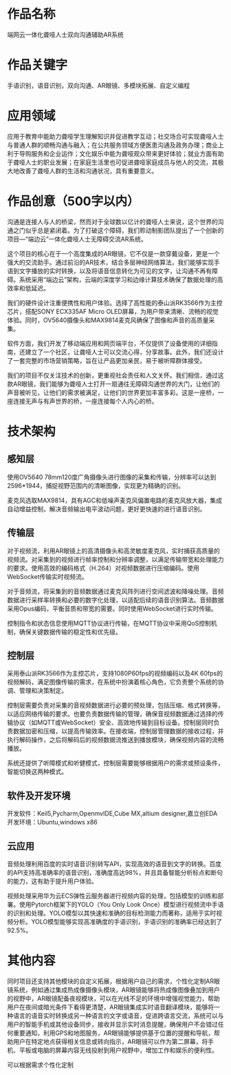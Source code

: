 # 作品名称

端网云一体化聋哑人士双向沟通辅助AR系统

# 作品关键字

手语识别，语音识别，双向沟通、AR眼镜、多模块拓展、自定义编程

# 应用领域

应用于教育中能助力聋哑学生理解知识并促进教学互动；社交场合可实现聋哑人士与普通人群的顺畅沟通与融入；在公共服务领域方便医患沟通及政务办理；商业上利于导购服务和企业运作；文化娱乐中能为聋哑观众带来更好体验；就业方面有助于聋哑人士的职业发展；在家庭生活里也可促进聋哑家庭成员与他人的交流，其极大地改善了聋哑人群的生活和沟通状况，具有重要意义。

# 作品创意（500字以内）

沟通是连接人与人的桥梁，然而对于全球数以亿计的聋哑人士来说，这个世界的沟通之门似乎总是紧闭着。为了打破这个障碍，我们聆动制影团队提出了一个创新的项目—“端边云”一体化聋哑人士无障碍交流AR系统。

这个项目的核心在于一个高度集成的AR眼镜，它不仅是一款穿戴设备，更是一个强大的交流助手。通过前沿的AR技术，结合多层神经网络算法，我们能够实现手语到文字播放的实时转换，以及将语音信息转化为可见的文字，让沟通不再有障碍。系统采用“端边云”架构，云端的深度学习和边缘计算技术确保了数据处理的高效率和低延迟。

我们的硬件设计注重便携性和用户体验。选择了高性能的泰山派RK3566作为主控芯片，搭配SONY ECX335AF Micro OLED屏幕，为用户带来清晰、流畅的视觉体验。同时，OV5640摄像头和MAX9814麦克风确保了图像和声音的高质量采集。

软件方面，我们开发了移动端应用和网页端平台，不仅提供了设备使用的详细指南，还建立了一个社区，让聋哑人士可以交流心得，分享故事。此外，我们还设计了一套完整的市场营销策略，旨在让产品更加亲民，易于被听障群体接受。

我们的项目不仅关注技术的创新，更重视社会责任和人文关怀。我们相信，通过这款AR眼镜，我们能够为聋哑人士打开一扇通往无障碍沟通世界的大门，让他们的声音被听见，让他们的需求被满足，让他们的世界更加丰富多彩。这是一座桥，一座连接无声与有声世界的桥，一座连接每个人内心的桥。

# 技术架构

## 感知层

使用OV5640 78mm120度广角摄像头进行图像的采集和传输，分辨率可以达到2596*1944，捕捉视野范围内的清晰图像，实现更为精确的识别。

麦克风选取MAX9814，具有AGC和低噪声麦克风偏置电路的麦克风放大器，集成自动增益控制，解决音频输出电平波动问题，更好更快速的进行语音识别。

## 传输层

对于视频流，利用AR眼镜上的高清摄像头和高灵敏度麦克风，实时捕获高质量的视频流。对采集到的视频进行帧率控制和分辨率调整，以满足传输带宽和处理能力的要求。使用高效的编码格式（H.264）对视频数据进行压缩编码。使用WebSocket传输实时视频流。

对于音频流，将采集到的音频数据通过麦克风阵列进行空间滤波和降噪处理。音频数据进行采样率转换和必要的数字化处理，以适配后续的语音识别算法。音频数据采用Opus编码，平衡音质和带宽的需要。同时使用WebSocket进行实时传输。

控制指令和状态信息使用MQTT协议进行传输，在MQTT协议中采用QoS控制机制，确保关键数据传输的稳定性和优先级。

## 控制层

采用泰山派RK3566作为主控芯片，支持1080P60fps的视频编码以及4K 60fps的视频解码，满足图像传输的需求，在系统中扮演着核心角色，它负责整个系统的协调、管理和决策制定。

控制层需要负责对采集的音视频数据进行必要的预处理，包括压缩、格式转换等，以适应网络传输的要求。也要负责数据传输的管理，确保音视频数据通过选择的传输协议（如MQTT或WebSocket）安全、高效地传输到目标设备。控制层同时负责数据加密和压缩，以提高传输效率。在接收端，控制层管理数据的接收过程，并执行解码操作，之后将解码后的视频数据流推送到播放模块，确保视频内容的流畅播放。

系统还提供了听障模式和听健模式，控制层需要能够根据用户的需求或预设条件，智能切换这两种模式。

## 软件及开发环境

开发软件：Keil5,Pycharm,OpenmvIDE,Cube MX,altium designer,嘉立创EDA
开发环境：Ubuntu,windows x86

## 云应用

音频处理利用百度的实时语音识别转写API，实现高效的语音到文字的转换。百度的API支持高准确率的语音识别，准确度高达98%，并且具备智能分析标点和断句的能力，这有助于提升用户体验。

视频处理采用华为云ECS弹性云服务器进行视频内容的处理，包括模型的训练和部署。使用Pytorch框架下的YOLO（You Only Look Once）模型进行视频流中手语的识别和处理。YOLO模型以其快速和准确的目标检测能力而著称，适用于实时视频分析。YOLO模型能够实现高准确度的手语识别，手语识别的准确率已经达到了92.5%。

# 其他内容

同时项目还支持其他模块的自定义拓展，根据用户自己的需求，个性化定制AR眼镜系统，例如通过集成热成像摄像头模块，AR眼镜能够将热成像图像叠加到用户的视野中，AR眼镜配备夜视模块，可以在光线不足的环境中增强视觉能力，帮助用户在夜间或暗光条件下看得更清楚，AR眼镜集成实时语音翻译模块，能够将一种语言的语音实时转换成另一种语言的文字或语音，促进跨语言交流，系统可以与用户的智能手机或其他设备同步，接收并显示实时消息提醒，确保用户不会错过任何重要通知，利用GPS和地图服务，AR眼镜能够提供基于位置的提醒和导航，帮助用户在特定地点获得相关信息或转向指示，AR眼镜可以作为第二屏幕，将手机、平板或电脑的屏幕内容无线投射到用户视野中，增加工作和娱乐的便利性。

可以根据需求个性化定制

